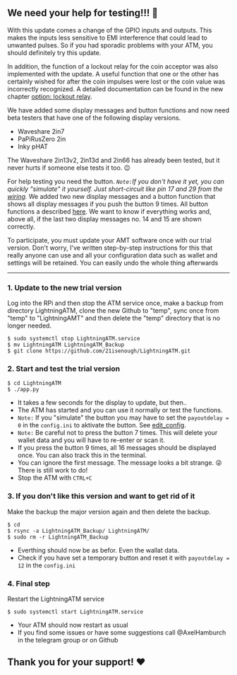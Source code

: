 ## We need your help for testing!!! 🙏

With this update comes a change of the GPIO inputs and outputs. This makes the inputs less sensitive to EMI interference that could lead to unwanted pulses. So if you had sporadic problems with your ATM, you should definitely try this update.

In addition, the function of a lockout relay for the coin acceptor was also implemented with the update. A useful function that one or the other has certainly wished for after the coin impulses were lost or the coin value was incorrectly recognized. A detailed documentation can be found in the new chapter [option: lockout relay](/docs/guide/relay.md).

We have added some display messages and button functions and now need beta testers that have one of the following display versions.

- Waveshare 2in7
- PaPiRusZero 2in
- Inky pHAT

The Waveshare 2in13v2, 2in13d and 2in66 has already been tested, but it never hurts if someone else tests it too. 😉
  
For help testing you need the button. _`Note:`If you don't have it yet, you can quickly "simulate" it yourself. Just short-circuit like pin 17 and 29 from the [wiring](/docs/guide/wiring.md)._ We added two new display messages and a button function that shows all display messages if you push the button 9 times. All button functions a described [here](/docs/guide/button.md). We want to know if everything works and, above all, if the last two display messages no. 14 and 15 are shown correctly.

To participate, you must update your AMT software once with our trial version. Don't worry, I've written step-by-step instructions for this that really anyone can use and all your configuration data such as wallet and settings will be retained. You can easily undo the whole thing afterwards

--- 

### 1. Update to the new trial version

Log into the RPi and then stop the ATM service once, make a backup from directory LightningATM, clone the new Github to "temp", sync once from "temp" to "LightningAMT" and then delete the "temp" directory that is no longer needed.

    $ sudo systemctl stop LightningATM.service
    $ mv LightningATM LightningATM_Backup
    $ git clone https://github.com/21isenough/LightningATM.git
   
### 2. Start and test the trial version

    $ cd LightningATM
    $ ./app.py

- It takes a few seconds for the display to update, but then..
- The ATM has started and you can use it normally or test the functions.
- `Note:` If you "simulate" the button you may have to set the `payoutdelay = 0` in the `config.ini` to aktivate the button. See [edit_config](/docs/guide/edit_config.md). 
- `Note:` Be careful not to press the button 7 times. This will delete your wallet data and you will have to re-enter or scan it.
- If you press the button 9 times, all 16 messages should be displayed once. You can also track this in the terminal. 
- You can ignore the first message. The message looks a bit strange. 😜 There is still work to do!
- Stop the ATM with `CTRL+C`

### 3. If you don't like this version and want to get rid of it 

Make the backup the major version again and then delete the backup.

    $ cd
    $ rsync -a LightningATM_Backup/ LightningATM/
    $ sudo rm -r LightningATM_Backup

- Everthing should now be as befor. Even the wallat data.
- Check if you have set a temporary button and reset it with `payoutdelay = 12` in the `config.ini`

### 4. Final step

Restart the LightningATM service

    $ sudo systemctl start LightningATM.service

- Your ATM should now restart as usual
- If you find some issues or have some suggestions call @AxelHamburch in the telegram group or on Github

## Thank you for your support! ❤️